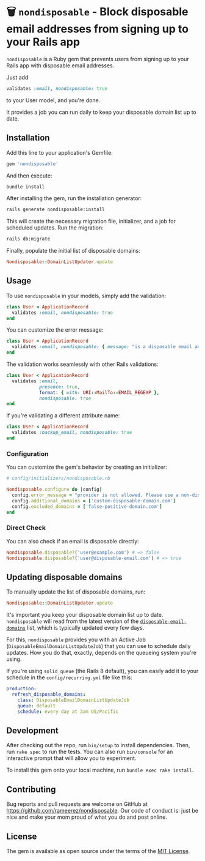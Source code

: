# 🗑️ `nondisposable` - Block disposable email addresses from signing up to your Rails app

`nondisposable` is a Ruby gem that prevents users from signing up to your Rails app with disposable email addresses.

Just add

```ruby
validates :email, nondisposable: true
```

to your User model, and you're done.

It provides a job you can run daily to keep your disposable domain list up to date.

## Installation

Add this line to your application's Gemfile:

```ruby
gem 'nondisposable'
```

And then execute:

```bash
bundle install
```

After installing the gem, run the installation generator:

```bash
rails generate nondisposable:install
```

This will create the necessary migration file, initializer, and a job for scheduled updates. Run the migration:

```bash
rails db:migrate
```

Finally, populate the initial list of disposable domains:

```ruby
Nondisposable::DomainListUpdater.update
```

## Usage

To use `nondisposable` in your models, simply add the validation:

```ruby
class User < ApplicationRecord
  validates :email, nondisposable: true
end
```

You can customize the error message:
```ruby
class User < ApplicationRecord
  validates :email, nondisposable: { message: "is a disposable email address, please use a permanent email address." }
end
```

The validation works seamlessly with other Rails validations:
```ruby
class User < ApplicationRecord
  validates :email,
            presence: true,
            format: { with: URI::MailTo::EMAIL_REGEXP },
            nondisposable: true
end
```

If you're validating a different attribute name:
```ruby
class User < ApplicationRecord
  validates :backup_email, nondisposable: true
end
```

### Configuration

You can customize the gem's behavior by creating an initializer:

```ruby
# config/initializers/nondisposable.rb

Nondisposable.configure do |config|
  config.error_message = "provider is not allowed. Please use a non-disposable email address."
  config.additional_domains = ['custom-disposable-domain.com']
  config.excluded_domains = ['false-positive-domain.com']
end
```

### Direct Check

You can also check if an email is disposable directly:

```ruby
Nondisposable.disposable?('user@example.com') # => false
Nondisposable.disposable?('user@disposable-email.com') # => true
```

## Updating disposable domains

To manually update the list of disposable domains, run:

```ruby
Nondisposable::DomainListUpdater.update
```

It's important you keep your disposable domain list up to date. `nondisposable` will read from the latest version of the [`disposable-email-domains`](https://github.com/disposable-email-domains/disposable-email-domains) list, which is typically updated every few days.

For this, `nondisposable` provides you with an Active Job (`DisposableEmailDomainListUpdateJob`) that you can use to schedule daily updates. How you do that, exactly, depends on the queueing system you're using.

If you're using `solid_queue` (the Rails 8 default), you can easily add it to your schedule in the `config/recurring.yml` file like this:
```yaml
production:
  refresh_disposable_domains:
    class: DisposableEmailDomainListUpdateJob
    queue: default
    schedule: every day at 3am US/Pacific
```

## Development

After checking out the repo, run `bin/setup` to install dependencies. Then, run `rake spec` to run the tests. You can also run `bin/console` for an interactive prompt that will allow you to experiment.

To install this gem onto your local machine, run `bundle exec rake install`.

## Contributing

Bug reports and pull requests are welcome on GitHub at https://github.com/rameerez/nondisposable. Our code of conduct is: just be nice and make your mom proud of what you do and post online.

## License

The gem is available as open source under the terms of the [MIT License](https://opensource.org/licenses/MIT).
